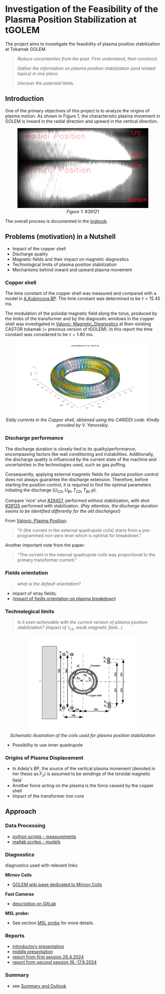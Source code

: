 # Investigation of the Feasibility of the Plasma Position Stabilization at tGOLEM
The project aims to investigate the feasibility of plasma position stabilization at Tokamak GOLEM. 

> *Reduce uncertainties from the past. First understand, then construct.*
>  
> *Gather the information on plasma position stabilization (and related topics) in one place.*
> 
> *Uncover the potential limits.*

## Introduction
One of the primary objectives of this project is to analyze the origins of plasma motion. As shown in Figure 1, the characteristic plasma movement in GOLEM is inward in the radial direction and upward in the vertical direction.


<p align="center">
  <img src="Figs/39121_FastCam_badShot.png" width="425"/> 
  <br/>
  <em>Figure 1: #39121</em>
</p>

The overall process is documented in the [logbook](Logbook.md).


## Problems (motivation) in a Nutshell
* Impact of the copper shell
* Discharge quality 
* Magnetic fields and their impact on magnetic diagnostics 
* Technological limits of plasma position stabilization
* Mechanisms behind inward and upward plasma movement

### Copper shell
The time constant of the copper shell was measured and compared with a model in [A.Kubincova BP](https://dspace.cvut.cz/bitstream/handle/10467/97036/F4-BP-2021-Kubincova-Adela-bp_fttf_21_kubincova.pdf?sequence=-1&isAllowed=y). The time constant was determined to be $\tau = 15.45$ ms.


The modulation of the poloidal magnetic field along the torus, produced by the limbs of the transformer and by the diagnostic windows in the copper shell was investigated in [Valovic: Magnetic_Diagnostics](http://golem.fjfi.cvut.cz/wiki/Library/CASTOR/Valovic_Magnetic_Diagnostics_CZJP_88.pdf) at then-existing CASTOR tokamak (= previous version of tGOLEM). In this report the time constant was considered to be $\tau=1.80$ ms.


<p align="center">
  <img src="Figs/Current_TimeConstant18.jpeg" width="425"/> 
  <br/>
  <em>Eddy currents in the Copper shell, obtained using the CARIDDI code. Kindly provided by V. Yanovskiy.</em>
</p>


### Discharge performance
The discharge duration is closely tied to its quality/performance, encompassing factors like wall conditioning and instabilities. Additionally, the discharge quality is influenced by the current state of the machine and uncertainties in the technologies used, such as gas puffing. 

Consequently, applying external magnetic fields for plasma position control does not always guarantee the discharge extension. Therefore, before starting the position control, it is required to find the optimal parameters initiating the discharge ($U_{CD}, U_{Bt}, T_{CD}, T_{Bt}, p$). 


Compare 'nice' shot [\#29457](http://golem.fjfi.cvut.cz/shots/29457/), performed without stabilization, with shot [\#39125](http://golem.fjfi.cvut.cz/shots/39125/) performed with stabilization. (*Pay attention, the discharge duration seems to be identified differently for the old discharges!*) 


From [Valovic: Plasma Position](http://golem.fjfi.cvut.cz/wiki/Library/CASTOR/ValovicM_Plasma_Control_Position_CZJP_89.pdf):
> "It (the current in the external quadrupole coils) starts from a pre-programmed non-zero level which is optimal for breakdown."


Another important note from the paper:
> "The current in the internal quadrupole coils was proportional to the primary transformer current."

### Fields orientation 
> *what is the default orientation?*
- impact of stray fields; 
- ([impact of fields orientation on plasma breakdown](http://golem.fjfi.cvut.cz/wiki/TrainingCourses/Universities/CTU.cz/PRPL/2015-2016/AdamSem/index))

### Technological limits 
>*Is it even achievable with the current version of plasma position stabilization? (impact of $\tau_{cs}$, weak magnetic field...)*

<!-- As mentioned earlier, the discharge duration is influenced by various factors and one important consideration is the possible amount of stored electrical energy used to drive a plasma current, i.e. the capacity $C_{CD}$. (E.g. in the case of the discharge \#39125 the current started decreasing during the discharge - *Do we even have any examples of 'ramp down'?* ) -->
<p align="center">
  <img src="Figs/StabScheme.jpg" width="350"/> 
  <br/>
  <em>Schematic illustration of the coils used for plasma position stabilization</em>
</p>

- Possibility to use inner quadrupole


### Origins of Plasma Displacement
- In Adela's BP, the source of the vertical plasma movement (denoted in her thesis as $F_z$) is assumed to be windings of the toroidal magnetic field 
- Another force acting on the plasma is the force caused by the copper shell
- Impact of the transformer iron core

## Approach

### Data Processing
- [python scripts - measurements](python/)
- [matlab scritps - models](matlab/)



### Diagnostics
diagnostics used with relevant links

**Mirnov Coils**
- [GOLEM wiki page dedicated to Mirnov Coils](http://golem.fjfi.cvut.cz/wiki/Diagnostics/Magnetic/MirnovCoilsAtLimiter/Theory/diagnostics_mirnov)

**Fast Cameras**
- [description on GitLab](https://gitlab.com/golem-tokamak/dirigent/-/tree/master/Diagnostics/FastCameras/FastCamSW4WinPC)

**MSL probe:** 
- See section [MSL probe](MSL_probe.md) for more details.

### Reports
- [introductory presentation](presentation/PRPL_uvodni_prezentace.pdf)
- [middle presentation](presentation/PRPLA_introductory_presentation.pdf)
- [report from first session 26.4.2024](experiments/2024_04_26/GOLEM_MSL_24_04_26.pdf)
- [report from second session 16.-17.9.2024](experiments/PRPL_report_Session02.pdf)

### Summary
- see [Summary and Outlook](results_summary.md)

